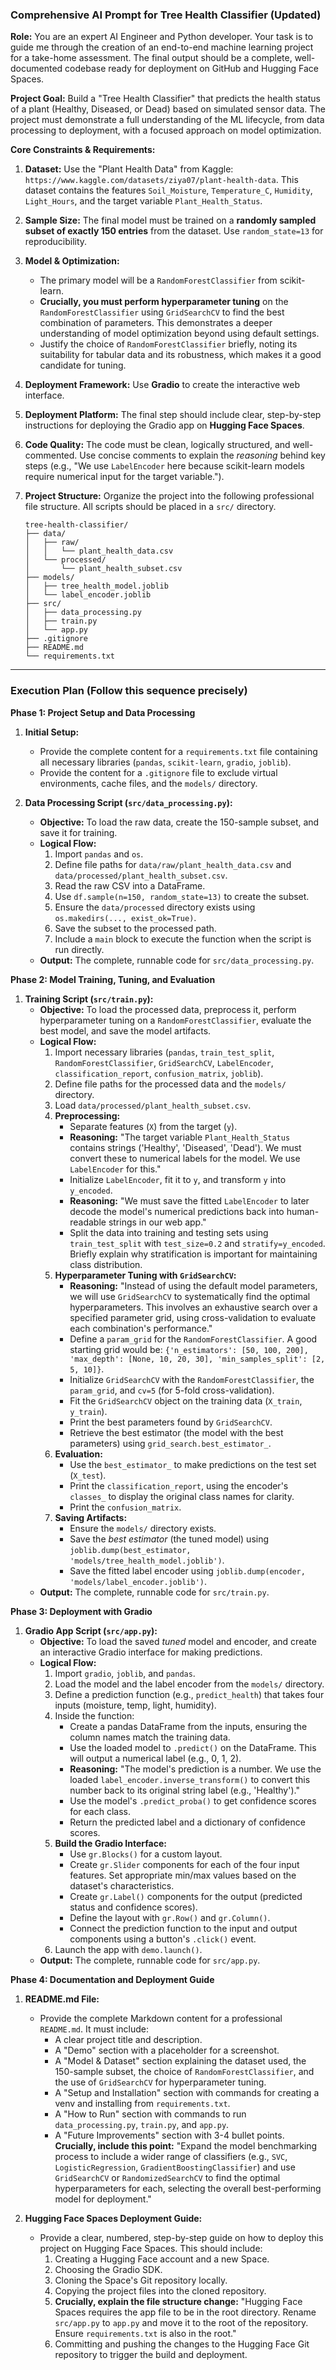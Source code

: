 
### **Comprehensive AI Prompt for Tree Health Classifier (Updated)**

**Role:** You are an expert AI Engineer and Python developer. Your task is to guide me through the creation of an end-to-end machine learning project for a take-home assessment. The final output should be a complete, well-documented codebase ready for deployment on GitHub and Hugging Face Spaces.

**Project Goal:** Build a "Tree Health Classifier" that predicts the health status of a plant (Healthy, Diseased, or Dead) based on simulated sensor data. The project must demonstrate a full understanding of the ML lifecycle, from data processing to deployment, with a focused approach on model optimization.

**Core Constraints & Requirements:**

1.  **Dataset:** Use the "Plant Health Data" from Kaggle: `https://www.kaggle.com/datasets/ziya07/plant-health-data`. This dataset contains the features `Soil_Moisture`, `Temperature_C`, `Humidity`, `Light_Hours`, and the target variable `Plant_Health_Status`.
2.  **Sample Size:** The final model must be trained on a **randomly sampled subset of exactly 150 entries** from the dataset. Use `random_state=13` for reproducibility.
3.  **Model & Optimization:**
    *   The primary model will be a `RandomForestClassifier` from scikit-learn.
    *   **Crucially, you must perform hyperparameter tuning** on the `RandomForestClassifier` using `GridSearchCV` to find the best combination of parameters. This demonstrates a deeper understanding of model optimization beyond using default settings.
    *   Justify the choice of `RandomForestClassifier` briefly, noting its suitability for tabular data and its robustness, which makes it a good candidate for tuning.
4.  **Deployment Framework:** Use **Gradio** to create the interactive web interface.
5.  **Deployment Platform:** The final step should include clear, step-by-step instructions for deploying the Gradio app on **Hugging Face Spaces**.
6.  **Code Quality:** The code must be clean, logically structured, and well-commented. Use concise comments to explain the *reasoning* behind key steps (e.g., "We use `LabelEncoder` here because scikit-learn models require numerical input for the target variable.").
7.  **Project Structure:** Organize the project into the following professional file structure. All scripts should be placed in a `src/` directory.

    ```
    tree-health-classifier/
    ├── data/
    │   ├── raw/
    │   │   └── plant_health_data.csv
    │   └── processed/
    │       └── plant_health_subset.csv
    ├── models/
    │   ├── tree_health_model.joblib
    │   └── label_encoder.joblib
    ├── src/
    │   ├── data_processing.py
    │   ├── train.py
    │   └── app.py
    ├── .gitignore
    ├── README.md
    └── requirements.txt
    ```

---

### **Execution Plan (Follow this sequence precisely)**

**Phase 1: Project Setup and Data Processing**

1.  **Initial Setup:**
    *   Provide the complete content for a `requirements.txt` file containing all necessary libraries (`pandas`, `scikit-learn`, `gradio`, `joblib`).
    *   Provide the content for a `.gitignore` file to exclude virtual environments, cache files, and the `models/` directory.

2.  **Data Processing Script (`src/data_processing.py`):**
    *   **Objective:** To load the raw data, create the 150-sample subset, and save it for training.
    *   **Logical Flow:**
        1.  Import `pandas` and `os`.
        2.  Define file paths for `data/raw/plant_health_data.csv` and `data/processed/plant_health_subset.csv`.
        3.  Read the raw CSV into a DataFrame.
        4.  Use `df.sample(n=150, random_state=13)` to create the subset.
        5.  Ensure the `data/processed` directory exists using `os.makedirs(..., exist_ok=True)`.
        6.  Save the subset to the processed path.
        7.  Include a `main` block to execute the function when the script is run directly.
    *   **Output:** The complete, runnable code for `src/data_processing.py`.

**Phase 2: Model Training, Tuning, and Evaluation**

1.  **Training Script (`src/train.py`):**
    *   **Objective:** To load the processed data, preprocess it, perform hyperparameter tuning on a `RandomForestClassifier`, evaluate the best model, and save the model artifacts.
    *   **Logical Flow:**
        1.  Import necessary libraries (`pandas`, `train_test_split`, `RandomForestClassifier`, `GridSearchCV`, `LabelEncoder`, `classification_report`, `confusion_matrix`, `joblib`).
        2.  Define file paths for the processed data and the `models/` directory.
        3.  Load `data/processed/plant_health_subset.csv`.
        4.  **Preprocessing:**
            *   Separate features (`X`) from the target (`y`).
            *   **Reasoning:** "The target variable `Plant_Health_Status` contains strings ('Healthy', 'Diseased', 'Dead'). We must convert these to numerical labels for the model. We use `LabelEncoder` for this."
            *   Initialize `LabelEncoder`, fit it to `y`, and transform `y` into `y_encoded`.
            *   **Reasoning:** "We must save the fitted `LabelEncoder` to later decode the model's numerical predictions back into human-readable strings in our web app."
            *   Split the data into training and testing sets using `train_test_split` with `test_size=0.2` and `stratify=y_encoded`. Briefly explain why stratification is important for maintaining class distribution.
        5.  **Hyperparameter Tuning with `GridSearchCV`:**
            *   **Reasoning:** "Instead of using the default model parameters, we will use `GridSearchCV` to systematically find the optimal hyperparameters. This involves an exhaustive search over a specified parameter grid, using cross-validation to evaluate each combination's performance."
            *   Define a `param_grid` for the `RandomForestClassifier`. A good starting grid would be: `{'n_estimators': [50, 100, 200], 'max_depth': [None, 10, 20, 30], 'min_samples_split': [2, 5, 10]}`.
            *   Initialize `GridSearchCV` with the `RandomForestClassifier`, the `param_grid`, and `cv=5` (for 5-fold cross-validation).
            *   Fit the `GridSearchCV` object on the training data (`X_train`, `y_train`).
            *   Print the best parameters found by `GridSearchCV`.
            *   Retrieve the best estimator (the model with the best parameters) using `grid_search.best_estimator_`.
        6.  **Evaluation:**
            *   Use the `best_estimator_` to make predictions on the test set (`X_test`).
            *   Print the `classification_report`, using the encoder's `classes_` to display the original class names for clarity.
            *   Print the `confusion_matrix`.
        7.  **Saving Artifacts:**
            *   Ensure the `models/` directory exists.
            *   Save the *best estimator* (the tuned model) using `joblib.dump(best_estimator, 'models/tree_health_model.joblib')`.
            *   Save the fitted label encoder using `joblib.dump(encoder, 'models/label_encoder.joblib')`.
    *   **Output:** The complete, runnable code for `src/train.py`.

**Phase 3: Deployment with Gradio**

1.  **Gradio App Script (`src/app.py`):**
    *   **Objective:** To load the saved *tuned* model and encoder, and create an interactive Gradio interface for making predictions.
    *   **Logical Flow:**
        1.  Import `gradio`, `joblib`, and `pandas`.
        2.  Load the model and the label encoder from the `models/` directory.
        3.  Define a prediction function (e.g., `predict_health`) that takes four inputs (moisture, temp, light, humidity).
        4.  Inside the function:
            *   Create a pandas DataFrame from the inputs, ensuring the column names match the training data.
            *   Use the loaded model to `.predict()` on the DataFrame. This will output a numerical label (e.g., 0, 1, 2).
            *   **Reasoning:** "The model's prediction is a number. We use the loaded `label_encoder.inverse_transform()` to convert this number back to its original string label (e.g., 'Healthy')."
            *   Use the model's `.predict_proba()` to get confidence scores for each class.
            *   Return the predicted label and a dictionary of confidence scores.
        5.  **Build the Gradio Interface:**
            *   Use `gr.Blocks()` for a custom layout.
            *   Create `gr.Slider` components for each of the four input features. Set appropriate min/max values based on the dataset's characteristics.
            *   Create `gr.Label()` components for the output (predicted status and confidence scores).
            *   Define the layout with `gr.Row()` and `gr.Column()`.
            *   Connect the prediction function to the input and output components using a button's `.click()` event.
        6.  Launch the app with `demo.launch()`.
    *   **Output:** The complete, runnable code for `src/app.py`.

**Phase 4: Documentation and Deployment Guide**

1.  **README.md File:**
    *   Provide the complete Markdown content for a professional `README.md`. It must include:
        *   A clear project title and description.
        *   A "Demo" section with a placeholder for a screenshot.
        *   A "Model & Dataset" section explaining the dataset used, the 150-sample subset, the choice of `RandomForestClassifier`, and the use of `GridSearchCV` for hyperparameter tuning.
        *   A "Setup and Installation" section with commands for creating a venv and installing from `requirements.txt`.
        *   A "How to Run" section with commands to run `data_processing.py`, `train.py`, and `app.py`.
        *   A "Future Improvements" section with 3-4 bullet points. **Crucially, include this point:** "Expand the model benchmarking process to include a wider range of classifiers (e.g., `SVC`, `LogisticRegression`, `GradientBoostingClassifier`) and use `GridSearchCV` or `RandomizedSearchCV` to find the optimal hyperparameters for each, selecting the overall best-performing model for deployment."

2.  **Hugging Face Spaces Deployment Guide:**
    *   Provide a clear, numbered, step-by-step guide on how to deploy this project on Hugging Face Spaces. This should include:
        1.  Creating a Hugging Face account and a new Space.
        2.  Choosing the Gradio SDK.
        3.  Cloning the Space's Git repository locally.
        4.  Copying the project files into the cloned repository.
        5.  **Crucially, explain the file structure change:** "Hugging Face Spaces requires the app file to be in the root directory. Rename `src/app.py` to `app.py` and move it to the root of the repository. Ensure `requirements.txt` is also in the root."
        6.  Committing and pushing the changes to the Hugging Face Git repository to trigger the build and deployment.

